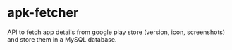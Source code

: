 # apk-fetcher
API to fetch app details from google play store (version, icon, screenshots) and store them in a MySQL database.
